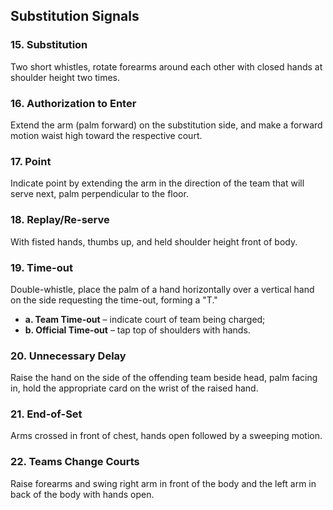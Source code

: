 <!-- Section: Substitution Signals -->

## Substitution Signals

### 15. Substitution

Two short whistles, rotate forearms around each other with closed hands at shoulder height two times.

### 16. Authorization to Enter

Extend the arm (palm forward) on the substitution side, and make a forward motion waist high toward the respective court.

### 17. Point

Indicate point by extending the arm in the direction of the team that will serve next, palm perpendicular to the floor.

### 18. Replay/Re-serve

With fisted hands, thumbs up, and held shoulder height front of body.

### 19. Time-out

Double-whistle, place the palm of a hand horizontally over a vertical hand on the side requesting the time-out, forming a "T."

- **a. Team Time-out** – indicate court of team being charged;
- **b. Official Time-out** – tap top of shoulders with hands.

### 20. Unnecessary Delay

Raise the hand on the side of the offending team beside head, palm facing in, hold the appropriate card on the wrist of the raised hand.

### 21. End-of-Set

Arms crossed in front of chest, hands open followed by a sweeping motion.

### 22. Teams Change Courts

Raise forearms and swing right arm in front of the body and the left arm in back of the body with hands open.
